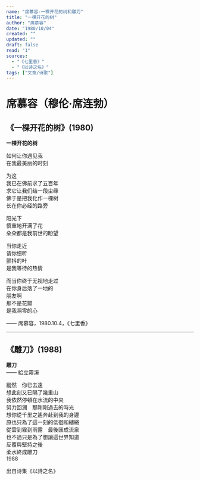 ```yaml
---
name: "席慕容-一棵开花的树和雕刀"
title: "一棵开花的树"
author: "席慕容"
date: "1980/10/04"
created: ""
updated: ""
draft: false
read: "1"
sources:
  - "《七里香》"
  - "《以诗之名》"
tags: ["文章/诗歌"]
---
```



# 席慕容（穆伦·席连勃）

## 《一棵开花的树》(1980)

**一棵开花的树**  

如何让你遇见我  
在我最美丽的时刻  

为这  
我已在佛前求了五百年  
求它让我们结一段尘缘  
佛于是把我化作一棵树  
长在你必经的路旁  

阳光下  
慎重地开满了花  
朵朵都是我前世的盼望  

当你走近  
请你细听  
颤抖的叶  
是我等待的热情  

而当你终于无视地走过  
在你身后落了一地的  
朋友啊  
那不是花瓣  
是我凋零的心  

—— 席慕容，1980.10.4，《七里香》  

---

## 《雕刀》(1988)

**雕刀**  
—— 給立霧溪  

縱然　你已去遠  
想此刻又已隔了幾重山  
我依然停頓在水流的中央  
努力回溯　那剛剛過去的時光  
想你從千里之遙奔赴到我的身邊  
原也只為了這一刻的低徊和繾綣  
從雲到霧到雨露　最後匯成流泉  
也不過只是為了想讓這世界知道  
反覆與堅持之後  
柔水終成雕刀  
1988  

出自诗集《以詩之名》  
